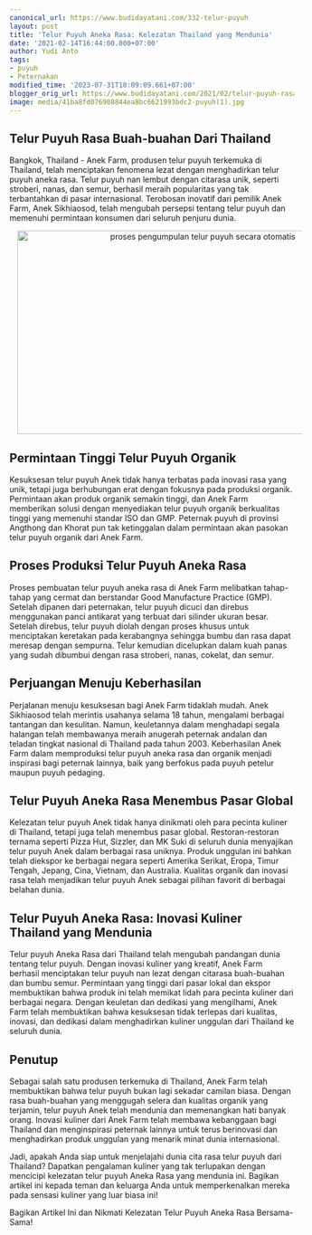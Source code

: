 ```yaml
---
canonical_url: https://www.budidayatani.com/332-telur-puyuh
layout: post
title: 'Telur Puyuh Aneka Rasa: Kelezatan Thailand yang Mendunia'
date: '2021-02-14T16:44:00.000+07:00'
author: Yudi Anto
tags:
- puyuh
- Peternakan
modified_time: '2023-07-31T10:09:09.661+07:00'
blogger_orig_url: https://www.budidayatani.com/2021/02/telur-puyuh-rasa-buah-buahan-dari.html
image: media/41ba8fd076908844ea8bc6621993bdc2-puyuh(1).jpg
---
```

<h2>Telur Puyuh Rasa Buah-buahan Dari Thailand</h2><p>Bangkok, Thailand - Anek Farm, produsen telur puyuh terkemuka di Thailand, telah menciptakan fenomena lezat dengan menghadirkan telur puyuh aneka rasa. Telur puyuh nan lembut dengan citarasa unik, seperti stroberi, nanas, dan semur, berhasil meraih popularitas yang tak terbantahkan di pasar internasional. Terobosan inovatif dari pemilik Anek Farm, Anek Sikhiaosod, telah mengubah persepsi tentang telur puyuh dan memenuhi permintaan konsumen dari seluruh penjuru dunia.</p><div class="separator" style="clear: both; text-align: center;"><a href="https://blogger.googleusercontent.com/img/b/R29vZ2xl/AVvXsEjzIDW0V_p1VCxouN_TzSgf-1l8mdrYAc3YDXaGVcrtmkOe09HXSRrgRypYImyl1dpt5Y1hxoZxtf6WEd36phiweupij2SjBzUQdv7JEgWc6HvqldwSIzEE96A7zY8L6J7s99MU4Bu9InHvhgrdRQxPQqsqusqoRs0px6rNYUQGfkh5y0mZq12NtGFgt8WA/s2133/puyuh(1).jpg" imageanchor="1" style="margin-left: 1em; margin-right: 1em;"><img alt="proses pengumpulan telur puyuh secara otomatis" border="0" data-original-height="1200" data-original-width="2133" height="360" src="https://blogger.googleusercontent.com/img/b/R29vZ2xl/AVvXsEjzIDW0V_p1VCxouN_TzSgf-1l8mdrYAc3YDXaGVcrtmkOe09HXSRrgRypYImyl1dpt5Y1hxoZxtf6WEd36phiweupij2SjBzUQdv7JEgWc6HvqldwSIzEE96A7zY8L6J7s99MU4Bu9InHvhgrdRQxPQqsqusqoRs0px6rNYUQGfkh5y0mZq12NtGFgt8WA/w640-h360/puyuh(1).jpg" width="640" /></a></div><h2>Permintaan Tinggi Telur Puyuh Organik</h2><p>Kesuksesan telur puyuh Anek tidak hanya terbatas pada inovasi rasa yang unik, tetapi juga berhubungan erat dengan fokusnya pada produksi organik. Permintaan akan produk organik semakin tinggi, dan Anek Farm memberikan solusi dengan menyediakan telur puyuh organik berkualitas tinggi yang memenuhi standar ISO dan GMP. Peternak puyuh di provinsi Angthong dan Khorat pun tak ketinggalan dalam permintaan akan pasokan telur puyuh organik dari Anek Farm.</p><h2>Proses Produksi Telur Puyuh Aneka Rasa</h2><p>Proses pembuatan telur puyuh aneka rasa di Anek Farm melibatkan tahap-tahap yang cermat dan berstandar Good Manufacture Practice (GMP). Setelah dipanen dari peternakan, telur puyuh dicuci dan direbus menggunakan panci antikarat yang terbuat dari silinder ukuran besar. Setelah direbus, telur puyuh diolah dengan proses khusus untuk menciptakan keretakan pada kerabangnya sehingga bumbu dan rasa dapat meresap dengan sempurna. Telur kemudian dicelupkan dalam kuah panas yang sudah dibumbui dengan rasa stroberi, nanas, cokelat, dan semur.</p><h2>Perjuangan Menuju Keberhasilan</h2><p>Perjalanan menuju kesuksesan bagi Anek Farm tidaklah mudah. Anek Sikhiaosod telah merintis usahanya selama 18 tahun, mengalami berbagai tantangan dan kesulitan. Namun, keuletannya dalam menghadapi segala halangan telah membawanya meraih anugerah peternak andalan dan teladan tingkat nasional di Thailand pada tahun 2003. Keberhasilan Anek Farm dalam memproduksi telur puyuh aneka rasa dan organik menjadi inspirasi bagi peternak lainnya, baik yang berfokus pada puyuh petelur maupun puyuh pedaging.</p><h2>Telur Puyuh Aneka Rasa Menembus Pasar Global</h2><p>Kelezatan telur puyuh Anek tidak hanya dinikmati oleh para pecinta kuliner di Thailand, tetapi juga telah menembus pasar global. Restoran-restoran ternama seperti Pizza Hut, Sizzler, dan MK Suki di seluruh dunia menyajikan telur puyuh Anek dalam berbagai rasa uniknya. Produk unggulan ini bahkan telah diekspor ke berbagai negara seperti Amerika Serikat, Eropa, Timur Tengah, Jepang, Cina, Vietnam, dan Australia. Kualitas organik dan inovasi rasa telah menjadikan telur puyuh Anek sebagai pilihan favorit di berbagai belahan dunia.</p><h2>Telur Puyuh Aneka Rasa: Inovasi Kuliner Thailand yang Mendunia</h2><p>Telur puyuh Aneka Rasa dari Thailand telah mengubah pandangan dunia tentang telur puyuh. Dengan inovasi kuliner yang kreatif, Anek Farm berhasil menciptakan telur puyuh nan lezat dengan citarasa buah-buahan dan bumbu semur. Permintaan yang tinggi dari pasar lokal dan ekspor membuktikan bahwa produk ini telah memikat lidah para pecinta kuliner dari berbagai negara. Dengan keuletan dan dedikasi yang mengilhami, Anek Farm telah membuktikan bahwa kesuksesan tidak terlepas dari kualitas, inovasi, dan dedikasi dalam menghadirkan kuliner unggulan dari Thailand ke seluruh dunia.</p><h2>Penutup</h2><p>Sebagai salah satu produsen terkemuka di Thailand, Anek Farm telah membuktikan bahwa telur puyuh bukan lagi sekadar camilan biasa. Dengan rasa buah-buahan yang menggugah selera dan kualitas organik yang terjamin, telur puyuh Anek telah mendunia dan memenangkan hati banyak orang. Inovasi kuliner dari Anek Farm telah membawa kebanggaan bagi Thailand dan menginspirasi peternak lainnya untuk terus berinovasi dan menghadirkan produk unggulan yang menarik minat dunia internasional.</p><p>Jadi, apakah Anda siap untuk menjelajahi dunia cita rasa telur puyuh dari Thailand? Dapatkan pengalaman kuliner yang tak terlupakan dengan mencicipi kelezatan telur puyuh Aneka Rasa yang mendunia ini. Bagikan artikel ini kepada teman dan keluarga Anda untuk memperkenalkan mereka pada sensasi kuliner yang luar biasa ini!</p><p>Bagikan Artikel Ini dan Nikmati Kelezatan Telur Puyuh Aneka Rasa Bersama-Sama!</p>
